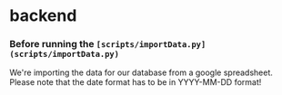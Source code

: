 # backend

### Before running the `[scripts/importData.py](scripts/importData.py)`

We're importing the data for our database from a google spreadsheet.
Please note that the date format has to be in YYYY-MM-DD format!
